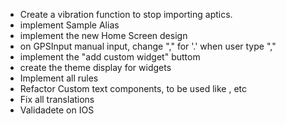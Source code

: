 - Create a vibration function to stop importing aptics.
- implement Sample Alias
- implement the new Home Screen design
- on GPSInput manual input, change "," for '.' when user type ","
- implement the "add custom widget" buttom
- create the theme display for widgets
- Implement all rules
- Refactor Custom text components, to be used like <Text p />, <Text h1 /> etc
- Fix all translations
- Validadete on IOS